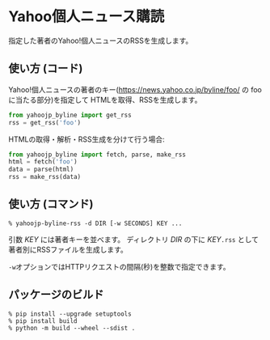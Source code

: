 # Yahoo個人ニュース購読

指定した著者のYahoo!個人ニュースのRSSを生成します。

## 使い方 (コード)

Yahoo!個人ニュースの著者のキー(https://news.yahoo.co.jp/byline/foo/ の foo に当たる部分)を指定して
HTMLを取得、RSSを生成します。

```python
from yahoojp_byline import get_rss
rss = get_rss('foo')
```

HTMLの取得・解析・RSS生成を分けて行う場合:
```python
from yahoojp_byline import fetch, parse, make_rss
html = fetch('foo')
data = parse(html)
rss = make_rss(data)
```

## 使い方 (コマンド)

```
% yahoojp-byline-rss -d DIR [-w SECONDS] KEY ...
```
引数 _KEY_ には著者キーを並べます。
ディレクトリ _DIR_ の下に _KEY_`.rss` として著者別にRSSファイルを生成します。

`-w`オプションではHTTPリクエストの間隔(秒)を整数で指定できます。

## パッケージのビルド
```
% pip install --upgrade setuptools
% pip install build
% python -m build --wheel --sdist .
```
